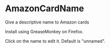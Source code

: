 # AmazonCardName
Give a descriptive name to Amazon cards


Install using GreaseMonkey on Firefox.

Click on the name to edit it. Default is "unnamed".